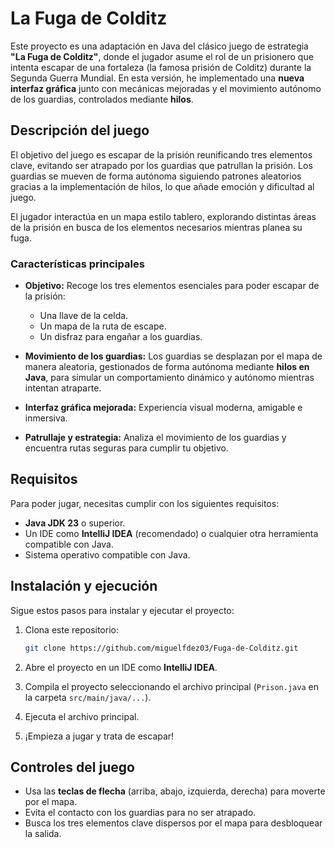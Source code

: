 # La Fuga de Colditz

Este proyecto es una adaptación en Java del clásico juego de estrategia **"La Fuga de Colditz"**, donde el jugador asume el rol de un prisionero que intenta escapar de una fortaleza (la famosa prisión de Colditz) durante la Segunda Guerra Mundial. En esta versión, he implementado una **nueva interfaz gráfica** junto con mecánicas mejoradas y el movimiento autónomo de los guardias, controlados mediante **hilos**.

## Descripción del juego

El objetivo del juego es escapar de la prisión reunificando tres elementos clave, evitando ser atrapado por los guardias que patrullan la prisión. Los guardias se mueven de forma autónoma siguiendo patrones aleatorios gracias a la implementación de hilos, lo que añade emoción y dificultad al juego.

El jugador interactúa en un mapa estilo tablero, explorando distintas áreas de la prisión en busca de los elementos necesarios mientras planea su fuga.

### Características principales

- **Objetivo:** Recoge los tres elementos esenciales para poder escapar de la prisión:
    - Una llave de la celda.
    - Un mapa de la ruta de escape.
    - Un disfraz para engañar a los guardias.

- **Movimiento de los guardias:** Los guardias se desplazan por el mapa de manera aleatoria, gestionados de forma autónoma mediante **hilos en Java**, para simular un comportamiento dinámico y autónomo mientras intentan atraparte.

- **Interfaz gráfica mejorada:** Experiencia visual moderna, amigable e inmersiva.

- **Patrullaje y estrategia:** Analiza el movimiento de los guardias y encuentra rutas seguras para cumplir tu objetivo.

## Requisitos

Para poder jugar, necesitas cumplir con los siguientes requisitos:

- **Java JDK 23** o superior.
- Un IDE como **IntelliJ IDEA** (recomendado) o cualquier otra herramienta compatible con Java.
- Sistema operativo compatible con Java.

## Instalación y ejecución

Sigue estos pasos para instalar y ejecutar el proyecto:

1. Clona este repositorio:
   ```bash
   git clone https://github.com/miguelfdez03/Fuga-de-Colditz.git
   ```

2. Abre el proyecto en un IDE como **IntelliJ IDEA**.

3. Compila el proyecto seleccionando el archivo principal (`Prison.java` en la carpeta `src/main/java/...`).

4. Ejecuta el archivo principal.

5. ¡Empieza a jugar y trata de escapar!

## Controles del juego

- Usa las **teclas de flecha** (arriba, abajo, izquierda, derecha) para moverte por el mapa.
- Evita el contacto con los guardias para no ser atrapado.
- Busca los tres elementos clave dispersos por el mapa para desbloquear la salida.